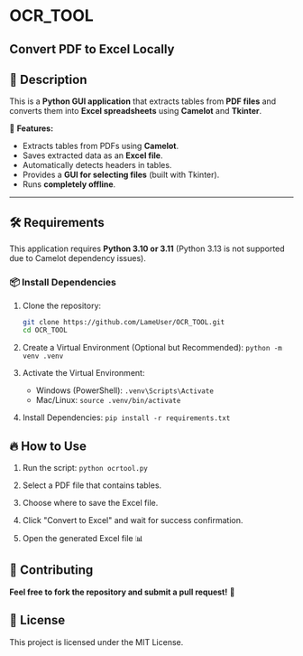 # OCR_TOOL

## Convert PDF to Excel Locally

## 📜 Description
This is a **Python GUI application** that extracts tables from **PDF files** and converts them into **Excel spreadsheets** using **Camelot** and **Tkinter**.

🚀 **Features:**
- Extracts tables from PDFs using **Camelot**.
- Saves extracted data as an **Excel file**.
- Automatically detects headers in tables.
- Provides a **GUI for selecting files** (built with Tkinter).
- Runs **completely offline**.

---

## 🛠️ **Requirements**
This application requires **Python 3.10 or 3.11** (Python 3.13 is not supported due to Camelot dependency issues).

### **📦 Install Dependencies**
1. Clone the repository:
   ```sh
   git clone https://github.com/LameUser/OCR_TOOL.git
   cd OCR_TOOL
   ```
2. Create a Virtual Environment (Optional but Recommended):
   `python -m venv .venv`

3. Activate the Virtual Environment:
   - Windows (PowerShell):
      `.venv\Scripts\Activate`
   - Mac/Linux:
     `source .venv/bin/activate`

4. Install Dependencies:
   `pip install -r requirements.txt`

## 🔥 **How to Use**

1. Run the script:
   `python ocrtool.py`

2. Select a PDF file that contains tables.

3. Choose where to save the Excel file.

4. Click "Convert to Excel" and wait for success confirmation.

5. Open the generated Excel file 📊

## 🤝 **Contributing**
**Feel free to fork the repository and submit a pull request!** 🚀

## 📝 **License**
This project is licensed under the MIT License.
      
